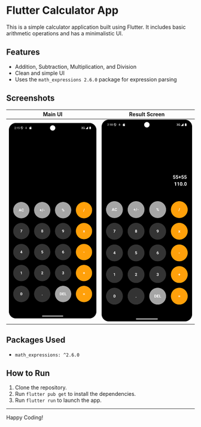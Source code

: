 
# Flutter Calculator App

This is a simple calculator application built using Flutter. It includes basic arithmetic operations and has a minimalistic UI.

## Features
- Addition, Subtraction, Multiplication, and Division
- Clean and simple UI
- Uses the `math_expressions 2.6.0` package for expression parsing

## Screenshots

| Main UI | Result Screen |
|---------|---------------|
| ![UI](assets/screenshots/ui.png) | ![Result](assets/screenshots/result_screen.png) |

## Packages Used
- `math_expressions: ^2.6.0`

## How to Run

1. Clone the repository.
2. Run `flutter pub get` to install the dependencies.
3. Run `flutter run` to launch the app.

---

Happy Coding!
